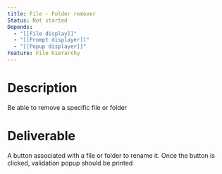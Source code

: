 ```yaml
---
title: File - Folder remover
Status: Not started
Depends:
  - "[[File display]]"
  - "[[Prompt displayer]]"
  - "[[Popup displayer]]"
Feature: File hierarchy
---
```

# Description
Be able to remove a specific file or folder
  
# Deliverable
A button associated with a file or folder to rename it.
Once the button is clicked, validation popup should be printed